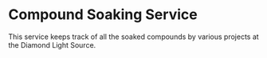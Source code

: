 # Compound Soaking Service

This service keeps track of all the soaked compounds by various projects at the Diamond Light Source.
